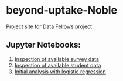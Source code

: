 # beyond-uptake-Noble
Project site for Data Fellows project

## Jupyter Notebooks:
1. [Inspection of available survey data](workbooks/wb1-survey-data/wb1.md)
2. [Inspection of available student data](workbooks/wb2-student-data/wb2.md)
3. [Initial analysis with logistic regression](workbooks/wb3-initial_analysis.md)
